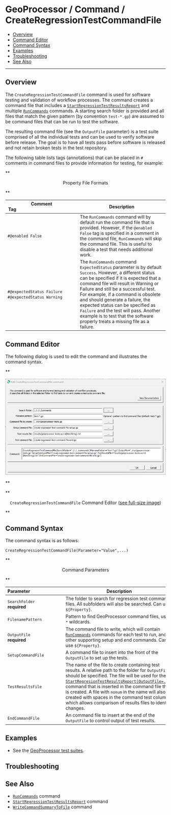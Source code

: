 # GeoProcessor / Command / CreateRegressionTestCommandFile #

*   [Overview](#overview)
*   [Command Editor](#command-editor)
*   [Command Syntax](#command-syntax)
*   [Examples](#examples)
*   [Troubleshooting](#troubleshooting)
*   [See Also](#see-also)

-------------------------

## Overview ##

The `CreateRegressionTestCommandFile` command is used for software testing and validation of workflow processes.
The command creates a command file that includes a
[`StartRegressionTestResultsReport`](../StartRegressionTestResultsReport/StartRegressionTestResultsReport.md) and multiple
[`RunCommands`](../RunCommands/RunCommands.md) commands.
A starting search folder is provided and all files that match the given pattern (by convention `test-*.gp`)
are assumed to be command files that can be run to test the software.

The resulting command file (see the `OutputFile` parameter) is a test suite comprised of all the individual tests and can be used
to verify software before release.
The goal is to have all tests pass before software is released and not retain broken tests in the test repository.

The following table lists tags (annotations) that can be placed in `#` comments in command files to provide information for testing, for example:

**<p style="text-align: center;">
Property File Formats
</p>**

| **Comment Tag**&nbsp;&nbsp;&nbsp;&nbsp;&nbsp;&nbsp;&nbsp;&nbsp;&nbsp;&nbsp;&nbsp;&nbsp;&nbsp;&nbsp;&nbsp;&nbsp;&nbsp;&nbsp;&nbsp;&nbsp;&nbsp;&nbsp;&nbsp;&nbsp;&nbsp;&nbsp;&nbsp;&nbsp;&nbsp;&nbsp;&nbsp;&nbsp;&nbsp;&nbsp;&nbsp;&nbsp;&nbsp;&nbsp;&nbsp;&nbsp;&nbsp;&nbsp;&nbsp;&nbsp;&nbsp;&nbsp;&nbsp;&nbsp;&nbsp; | **Description** |
|-----------------------|-----------------|
| `#@enabled False`           | The `RunCommands` command will by default run the command file that is provided.  However, if the `@enabled False` tag is specified in a comment in the command file, `RunCommands` will skip the command file.  This is useful to disable a test that needs additional work. |
| `#@expectedStatus Failure`<br>`#@expectedStatus Warning`       | The `RunCommands` command `ExpectedStatus` parameter is by default `Success`.  However, a different status can be specified if it is expected that a command file will result in Warning or Failure and still be a successful test.  For example, if a command is obsolete and should generate a failure, the expected status can be specified as `Failure` and the test will pass.  Another example is to test that the software properly treats a missing file as a failure. |

## Command Editor ##

The following dialog is used to edit the command and illustrates the command syntax.

**<p style="text-align: center;">
![CreateRegressionTestCommandFile](CreateRegressionTestCommandFile.png)
</p>**

**<p style="text-align: center;">
`CreateRegressionTestCommandFile` Command Editor (<a href="../CreateRegressionTestCommandFile.png">see full-size image</a>)
</p>**

## Command Syntax ##

The command syntax is as follows:

```text
CreateRegressionTestCommandFile(Parameter="Value",...)
```
**<p style="text-align: center;">
Command Parameters
</p>**

| **Parameter**&nbsp;&nbsp;&nbsp;&nbsp;&nbsp;&nbsp;&nbsp;&nbsp;&nbsp;&nbsp;&nbsp;&nbsp;&nbsp;&nbsp;&nbsp;&nbsp;&nbsp;&nbsp;&nbsp;&nbsp;&nbsp;&nbsp;&nbsp;&nbsp;&nbsp;&nbsp; | **Description** | **Default**&nbsp;&nbsp;&nbsp;&nbsp;&nbsp;&nbsp;&nbsp;&nbsp;&nbsp;&nbsp; |
| --------------|-----------------|----------------- |
| `SearchFolder`<br>**required** | The folder to search for regression test command files.  All subfolders will also be searched.  Can use `${Property}`. | None - must be specified. |
| `FilenamePattern` | Pattern to find GeoProcessor command files, using `*` wildcards. | `test-*.gp` |
| `OutputFile`<br>**required** | The command file to write, which will contain [`RunCommands`](../RunCommands/RunCommands.md) commands for each test to run, and other supporting setup and end commands.  Can use `${Property}`. | None - must be specified. |
| `SetupCommandFile` | A command file to insert into the front of the `OutputFile` to set up the tests. | |
| `TestResultsFile`<br> | The name of the file to create containing test results. A relative path to the folder for `OutputFile` should be specified. The file will be used for the [`StartRegresionTestResultsReport(OutputFile=...)`](../StartRegressionTestResultsReport/StartRegressionTestResultsReport.md) command that is inserted in the command file that is created. A file with `nonum` in the name will also be created with spaces in the command test column, which allows comparison of results files to identify changes. | No output is created. |
| `EndCommandFile` | An command file to insert at the end of the `OutputFile` to control output of test results. | |

## Examples ##

*   See the [GeoProcessor test suites](https://github.com/OpenWaterFoundation/owf-app-geoprocessor-python-test/tree/main/test/suites/).

## Troubleshooting ##

## See Also ##

*   [`RunCommands`](../RunCommands/RunCommands.md) command
*   [`StartRegressionTestResultsReport`](../StartRegressionTestResultsReport/StartRegressionTestResultsReport.md) command
*   [`WriteCommandSummaryToFile`](../WriteCommandSummaryToFile/WriteCommandSummaryToFile.md) command
